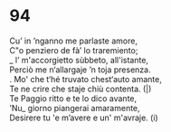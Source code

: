 # 94
  
Cu’ in ’nganno me parlaste amore,  
C"o penziero de fà’ lo traremiento;  
_ l’ m'accorgietto sùbbeto, all'istante,  
Perciò me n‘allargaje ’n toja presenza.  
. Mo' che t‘hé truvato chest‘auto amante,  
Te ne crire che staje chiù contenta. (|)  
Te Paggio ritto e te lo dico avante,  
’Nu_ giorno piangerai amaramente,  
Desirere tu 'e m’avere e un' m'avraje. (i)  
  

